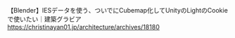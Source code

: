 【Blender】IESデータを使う、ついでにCubemap化してUnityのLightのCookieで使いたい｜建築グラビア
https://christinayan01.jp/architecture/archives/18180
